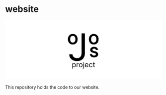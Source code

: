 # website

![The Ojos Project header](res/header.png)

This repository holds the code to our website.
